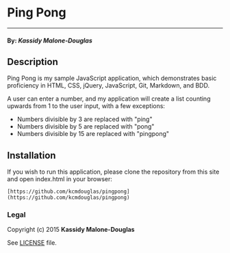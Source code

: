 # Ping Pong
------------------------------------

#### By: *Kassidy Malone-Douglas*

## Description

Ping Pong is my sample JavaScript application, which demonstrates basic proficiency in HTML, CSS, jQuery, JavaScript, Git, Markdown, and BDD.

A user can enter a number, and my application will create a list counting upwards from 1 to the user input, with a few exceptions:
* Numbers divisible by 3 are replaced with "ping"
* Numbers divisible by 5 are replaced with "pong"
* Numbers divisible by 15 are replaced with "pingpong"

## Installation

If you wish to run this application, please clone the repository from this site and open index.html in your browser:

    [https://github.com/kcmdouglas/pingpong](https://github.com/kcmdouglas/pingpong)


### Legal

Copyright (c) 2015 **Kassidy Malone-Douglas**

See [LICENSE](https://github.com/kcmdouglas/pingpong/blob/master/LICENSE) file.
